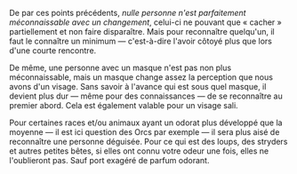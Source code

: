 De par ces points précédents, _nulle personne n'est parfaitement méconnaissable avec un changement_, celui-ci ne pouvant que « cacher » partiellement et non faire disparaître. Mais pour reconnaître quelqu'un, il faut le connaître un minimum — c'est-à-dire l'avoir côtoyé plus que lors d'une courte rencontre.

De même, une personne avec un masque n'est pas non plus méconnaissable, mais un masque change assez la perception que nous avons d'un visage. Sans savoir à l'avance qui est sous quel masque, il devient plus dur — même pour des connaissances — de se reconnaître au premier abord. Cela est également valable pour un visage sali.

Pour certaines races et/ou animaux ayant un odorat plus développé que la moyenne — il est ici question des Orcs par exemple — il sera plus aisé de reconnaître une personne déguisée. Pour ce qui est des loups, des stryders et autres petites bêtes, si elles ont connu votre odeur une fois, elles ne l'oublieront pas. Sauf port exagéré de parfum odorant.
